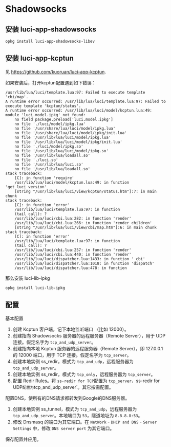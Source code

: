 # Shadowsocks

## 安装 luci-app-shadowsocks

```
opkg install luci-app-shadowsocks-libev
```

## 安装 luci-app-kcptun

见 <https://github.com/kuoruan/luci-app-kcptun>.

如果安装后，打开kcptun配置遇到如下错误：

```
/usr/lib/lua/luci/template.lua:97: Failed to execute template 'cbi/map'.
A runtime error occurred: /usr/lib/lua/luci/template.lua:97: Failed to execute template 'kcptun/status'.
A runtime error occurred: /usr/lib/lua/luci/model/kcptun.lua:49: module 'luci.model.ipkg' not found:
	no field package.preload['luci.model.ipkg']
	no file './luci/model/ipkg.lua'
	no file '/usr/share/lua/luci/model/ipkg.lua'
	no file '/usr/share/lua/luci/model/ipkg/init.lua'
	no file '/usr/lib/lua/luci/model/ipkg.lua'
	no file '/usr/lib/lua/luci/model/ipkg/init.lua'
	no file './luci/model/ipkg.so'
	no file '/usr/lib/lua/luci/model/ipkg.so'
	no file '/usr/lib/lua/loadall.so'
	no file './luci.so'
	no file '/usr/lib/lua/luci.so'
	no file '/usr/lib/lua/loadall.so'
stack traceback:
	[C]: in function 'require'
	/usr/lib/lua/luci/model/kcptun.lua:49: in function 'get_luci_version'
	[string "/usr/lib/lua/luci/view/kcptun/status.htm"]:7: in main chunk
stack traceback:
	[C]: in function 'error'
	/usr/lib/lua/luci/template.lua:97: in function 
	(tail call): ?
	/usr/lib/lua/luci/cbi.lua:282: in function 'render'
	/usr/lib/lua/luci/cbi.lua:266: in function 'render_children'
	[string "/usr/lib/lua/luci/view/cbi/map.htm"]:6: in main chunk
stack traceback:
	[C]: in function 'error'
	/usr/lib/lua/luci/template.lua:97: in function 
	(tail call): ?
	/usr/lib/lua/luci/cbi.lua:257: in function 'render'
	/usr/lib/lua/luci/cbi.lua:440: in function 'render'
	/usr/lib/lua/luci/dispatcher.lua:1433: in function '_cbi'
	/usr/lib/lua/luci/dispatcher.lua:1018: in function 'dispatch'
	/usr/lib/lua/luci/dispatcher.lua:478: in function 
```

那么安装 luci-lib-ipkg 

```
opkg install luci-lib-ipkg
```

## 配置

基本配置

1. 创建 Kcptun 客户端，记下本地监听端口 （比如 12000）。
2. 创建指向 Shadowsocks 服务器的远程服务器（Remote Server），用于 UDP 连接。假定名字为 `tcp_and_udp_server`。
3. 创建指向本地 Kcptun 服务器的远程服务器（Remote Server），即 127.0.0.1 的 12000 端口，用于 TCP 连接。假定名字为 `tcp_server`。
4. 创建本地实例 ss_redir，模式为 `tcp_and_udp`，远程服务器为 `tcp_and_udp_server`。
5. 创建本地实例 ss_redir，模式为 `tcp_only`，远程服务器为 `tcp_server`。
6. 配置 Redir Rules。将 `ss-redir for TCP`配置为 `tcp_server`，ss-redir for UDP` 配置为 `tcp_and_udp_server`。其它按需配置。

配置DNS，使所有的DNS请求都转发到Google的DNS服务器。

1. 创建本地实例 ss_tunnel，模式为 `tcp_and_udp`，远程服务器为 `tcp_and_udp_server`。本地端口为 `53`，隧道地址为 `8.8.8.8:53`。
2. 修改 Dnsmasq 的端口为其它端口。在 `NetWork` - `DHCP and DNS` - `Server Settings` 中，修改 `DNS server port` 为其它端口。


保存配置并应用。








